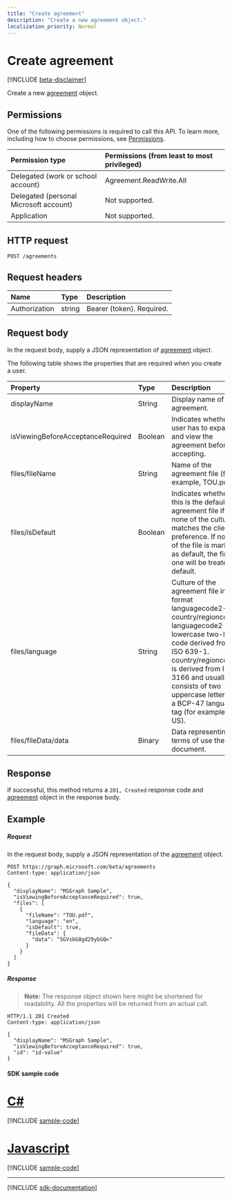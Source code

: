 ```yaml
---
title: "Create agreement"
description: "Create a new agreement object."
localization_priority: Normal
---
```


# Create agreement

[!INCLUDE [beta-disclaimer](../../includes/beta-disclaimer.md)]

Create a new [agreement](../resources/agreement.md) object.
## Permissions
One of the following permissions is required to call this API. To learn more, including how to choose permissions, see [Permissions](/graph/permissions-reference).

|Permission type                        | Permissions (from least to most privileged)              |
|:--------------------------------------|:---------------------------------------------------------|
|Delegated (work or school account)     | Agreement.ReadWrite.All |
|Delegated (personal Microsoft account) | Not supported. |
|Application                            | Not supported. |

## HTTP request
<!-- { "blockType": "ignored" } -->
```http
POST /agreements
```
## Request headers
| Name         | Type        | Description |
|:-------------|:------------|:------------|
| Authorization | string | Bearer \{token\}. Required. |

## Request body
In the request body, supply a JSON representation of [agreement](../resources/agreement.md) object.

The following table shows the properties that are required when you create a user.

| Property     | Type        | Description |
|:-------------|:------------|:------------|
|displayName|String|Display name of the agreement.|
|isViewingBeforeAcceptanceRequired|Boolean|Indicates whether the user has to expand and view the agreement before accepting.|
|files/fileName|String|Name of the agreement file (for example, TOU.pdf).|
|files/isDefault|Boolean|Indicates whether this is the default agreement file if none of the culture matches the client preference. If none of the file is marked as default, the first one will be treated as default.|
|files/language|String|Culture of the agreement file in the format languagecode2-country/regioncode2. languagecode2 is a lowercase two-letter code derived from ISO 639-1. country/regioncode2 is derived from ISO 3166 and usually consists of two uppercase letters, or a BCP-47 language tag (for example, en-US).|
|files/fileData/data|Binary|Data representing the terms of use the PDF document.|

## Response
If successful, this method returns a `201, Created` response code and [agreement](../resources/agreement.md) object in the response body.

## Example
##### Request
In the request body, supply a JSON representation of the [agreement](../resources/agreement.md) object.

<!-- {
  "blockType": "request",
  "name": "create_agreement_from_agreements"
}-->
```http
POST https://graph.microsoft.com/beta/agreements
Content-type: application/json

{
  "displayName": "MSGraph Sample",
  "isViewingBeforeAcceptanceRequired": true,
  "files": [
    {
      "fileName": "TOU.pdf",
      "language": "en",
      "isDefault": true,
      "fileData": {
        "data": "SGVsbG8gd29ybGQ="
      }
    }
  ]
}
```

##### Response
>**Note:** The response object shown here might be shortened for readability. All the properties will be returned from an actual call.
<!-- {
  "blockType": "response",
  "truncated": true,
  "@odata.type": "microsoft.graph.agreement"
} -->
```http
HTTP/1.1 201 Created
Content-type: application/json

{
  "displayName": "MSGraph Sample",
  "isViewingBeforeAcceptanceRequired": true,
  "id": "id-value"
}
```
#### SDK sample code
# [C#](#tab/cs)
[!INCLUDE [sample-code](../includes/create_agreement_from_agreements-Cs-snippets.md)]

# [Javascript](#tab/javascript)
[!INCLUDE [sample-code](../includes/create_agreement_from_agreements-Javascript-snippets.md)]

---

[!INCLUDE [sdk-documentation](../includes/snippets_sdk_documentation_link.md)]

<!-- uuid: 8fcb5dbc-d5aa-4681-8e31-b001d5168d79
2015-10-25 14:57:30 UTC -->
<!--
{
  "type": "#page.annotation",
  "description": "Create agreement",
  "keywords": "",
  "section": "documentation",
  "tocPath": "",
  "suppressions": [
    "Error: /api-reference/beta/api/agreement-post-agreements.md:\r\n      BookmarkMissing: '[#tab/cs](C#)'. Did you mean: #c (score: 5)",
    "Error: /api-reference/beta/api/agreement-post-agreements.md:\r\n      BookmarkMissing: '[#tab/javascript](Javascript)'. Did you mean: #javascript (score: 4)"
  ]
}
-->
